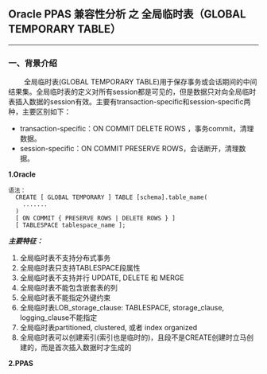## Oracle PPAS 兼容性分析 之 全局临时表（GLOBAL TEMPORARY TABLE）
---

### 一、背景介绍
&nbsp;&nbsp;&nbsp;&nbsp;&nbsp;&nbsp;&nbsp;&nbsp;全局临时表(GLOBAL TEMPORARY TABLE)用于保存事务或会话期间的中间结果集。全局临时表的定义对所有session都是可见的，但是数据只对向全局临时表插入数据的session有效。主要有transaction-specific和session-specific两种，主要区别如下：
  + transaction-specific：ON COMMIT DELETE ROWS ，事务commit，清理数据。
  + session-specific：ON COMMIT PRESERVE ROWS，会话断开，清理数据。

**1.Oracle**

```
语法：
  CREATE [ GLOBAL TEMPORARY ] TABLE [schema].table_mame(
	.......
  )
  [ ON COMMIT { PRESERVE ROWS | DELETE ROWS } ]
  [ TABLESPACE tablespace_name ];
```
***主要特征：***
1. 全局临时表不支持分布式事务
2. 全局临时表只支持TABLESPACE段属性
3. 全局临时表不支持并行 UPDATE, DELETE 和 MERGE
4. 全局临时表不能包含嵌套表的列
5. 全局临时表不能指定外键约束
6. 全局临时表LOB_storage_clause: TABLESPACE, storage_clause, logging_clause不能指定
7. 全局临时表partitioned, clustered, 或者 index organized
8. 全局临时表可以创建索引(索引也是临时的)，且段不是CREATE创建时立马创建的，而是首次插入数据时才生成的

**2.PPAS**



